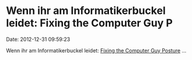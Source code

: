 Wenn ihr am Informatikerbuckel leidet: Fixing the Computer Guy P
================================================================

Date: 2012-12-31 09:59:23

Wenn ihr am Informatikerbuckel leidet: [Fixing the Computer Guy
Posture](http://kaasplateau.com/stretches.pdf) \...
